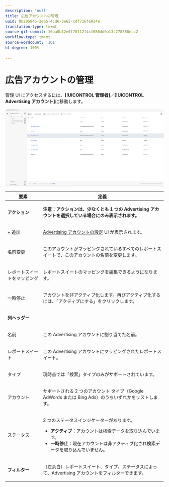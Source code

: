 ```yaml
---
description: 'null'
title: 広告アカウントの管理
uuid: 0b205046-2eb5-4cd6-be62-cdf716fe934e
translation-type: tm+mt
source-git-commit: 16ba0b12e0f70112f4c10804d0a13c278388ecc2
workflow-type: tm+mt
source-wordcount: '161'
ht-degree: 100%

---
```



# 広告アカウントの管理

管理 UI にアクセスするには、**[!UICONTROL 管理者]**／**[!UICONTROL Advertising アカウント]**&#x200B;に移動します。

![](assets/manage_ad_accounts.png)

<table id="table_BE318026CF024E94A885EED86AA7077F"> 
 <thead> 
  <tr> 
   <th colname="col1" class="entry"> 要素 </th> 
   <th colname="col2" class="entry"> 定義 </th> 
  </tr>
 </thead>
 <tbody> 
  <tr> 
   <td colname="col1"> <p><b>アクション</b> </p> </td> 
   <td colname="col2"> <p><b>注意：アクションは、少なくとも 1 つの Advertising アカウントを選択している場合にのみ表示されます。</b> </p> </td> 
  </tr> 
  <tr> 
   <td colname="col1"> <p>+ 追加 </p> </td> 
   <td colname="col2"> <p><a href="/help/integrate/c-advertising-analytics/c-adanalytics-workflow/aa-create-ad-account.md"  >Advertising アカウントの設定</a> UI が表示されます。 </p> </td> 
  </tr> 
  <tr> 
   <td colname="col1"> <p>名前変更 </p> </td> 
   <td colname="col2"> <p>このアカウントがマッピングされているすべてのレポートスイートで、このアカウントの名前を変更します。 </p> </td> 
  </tr> 
  <tr> 
   <td colname="col1"> <p>レポートスイートをマッピング </p> </td> 
   <td colname="col2"> <p>レポートスイートのマッピングを編集できるようになります。 </p> </td> 
  </tr> 
  <tr> 
   <td colname="col1"> <p>一時停止 </p> </td> 
   <td colname="col2"> <p>アカウントを非アクティブ化します。再びアクティブ化するには、「<span class="uicontrol">アクティブにする</span>」をクリックします。 </p> </td> 
  </tr> 
  <tr> 
   <td colname="col1"> <p><b>列ヘッダー</b> </p> </td> 
   <td colname="col2"> </td> 
  </tr> 
  <tr> 
   <td colname="col1"> <p>名前 </p> </td> 
   <td colname="col2"> <p>この Advertising アカウントに割り当てた名前。 </p> </td> 
  </tr> 
  <tr> 
   <td colname="col1"> <p>レポートスイート </p> </td> 
   <td colname="col2"> <p>この Advertising アカウントにマッピングされたレポートスイート。 </p> </td> 
  </tr> 
  <tr> 
   <td colname="col1"> <p>タイプ </p> </td> 
   <td colname="col2"> <p>現時点では「検索」タイプのみがサポートされています。 </p> </td> 
  </tr> 
  <tr> 
   <td colname="col1"> <p>アカウント </p> </td> 
   <td colname="col2"> <p>サポートされる 2 つのアカウント タイプ（Google AdWords または Bing Ads）のうちいずれかをリストします。 </p> </td> 
  </tr> 
  <tr> 
   <td colname="col1"> <p>ステータス </p> </td> 
   <td colname="col2"> <p>2 つのステータスインジケーターがあります。 </p> 
    <ul id="ul_376263DEF6EE44B48564D272D3CBFCBC"> 
     <li id="li_75E329B68B4D4E929E227E717C993082"><b>アクティブ</b>：アカウントは検索データを取り込んでいます。 </li> 
     <li id="li_5E2DF98B22D34437A2A2C93F996C1EA2"><b>一時停止</b>：現在アカウントは非アクティブ化され検索データを取り込んでいません。 </li> 
    </ul> </td> 
  </tr> 
  <tr> 
   <td colname="col1"> <p><b>フィルター</b> </p> </td> 
   <td colname="col2"> <p>（左余白）レポートスイート、タイプ、ステータスによって、Advertising アカウントをフィルターできます。 </p> </td> 
  </tr> 
 </tbody> 
</table>

